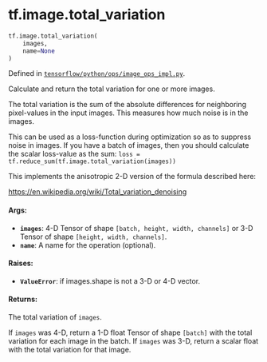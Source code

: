 <div itemscope itemtype="http://developers.google.com/ReferenceObject">
<meta itemprop="name" content="tf.image.total_variation" />
<meta itemprop="path" content="Stable" />
</div>

# tf.image.total_variation

``` python
tf.image.total_variation(
    images,
    name=None
)
```



Defined in [`tensorflow/python/ops/image_ops_impl.py`](/code/stable/tensorflow/python/ops/image_ops_impl.py).

Calculate and return the total variation for one or more images.

The total variation is the sum of the absolute differences for neighboring
pixel-values in the input images. This measures how much noise is in the
images.

This can be used as a loss-function during optimization so as to suppress
noise in images. If you have a batch of images, then you should calculate
the scalar loss-value as the sum:
`loss = tf.reduce_sum(tf.image.total_variation(images))`

This implements the anisotropic 2-D version of the formula described here:

https://en.wikipedia.org/wiki/Total_variation_denoising

#### Args:

* <b>`images`</b>: 4-D Tensor of shape `[batch, height, width, channels]` or 3-D Tensor
    of shape `[height, width, channels]`.
* <b>`name`</b>: A name for the operation (optional).


#### Raises:

* <b>`ValueError`</b>: if images.shape is not a 3-D or 4-D vector.


#### Returns:

The total variation of `images`.

If `images` was 4-D, return a 1-D float Tensor of shape `[batch]` with the
total variation for each image in the batch.
If `images` was 3-D, return a scalar float with the total variation for
that image.